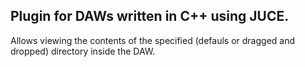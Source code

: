 <h2>Plugin for DAWs written in C++ using JUCE.</h2>

Allows viewing the contents of the specified (defauls or dragged and dropped) directory inside the DAW.
